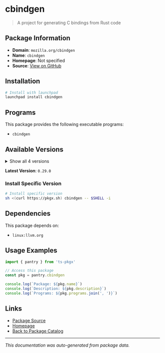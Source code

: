 # cbindgen

> A project for generating C bindings from Rust code

## Package Information

- **Domain**: `mozilla.org/cbindgen`
- **Name**: `cbindgen`
- **Homepage**: Not specified
- **Source**: [View on GitHub](https://github.com/pkgxdev/pantry/tree/main/projects/mozilla.org/cbindgen/package.yml)

## Installation

```bash
# Install with launchpad
launchpad install cbindgen
```

## Programs

This package provides the following executable programs:

- `cbindgen`

## Available Versions

<details>
<summary>Show all 4 versions</summary>

- `0.29.0`, `0.28.0`, `0.27.0`, `0.26.0`

</details>

**Latest Version**: `0.29.0`

### Install Specific Version

```bash
# Install specific version
sh <(curl https://pkgx.sh) cbindgen -- $SHELL -i
```

## Dependencies

This package depends on:

- `linux:llvm.org`

## Usage Examples

```typescript
import { pantry } from 'ts-pkgx'

// Access this package
const pkg = pantry.cbindgen

console.log(`Package: ${pkg.name}`)
console.log(`Description: ${pkg.description}`)
console.log(`Programs: ${pkg.programs.join(', ')}`)
```

## Links

- [Package Source](https://github.com/pkgxdev/pantry/tree/main/projects/mozilla.org/cbindgen/package.yml)
- [Homepage](#)
- [Back to Package Catalog](../../../package-catalog.md)

---

*This documentation was auto-generated from package data.*
